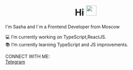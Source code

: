 <h1 align="center">Hi
<img src="https://github.com/blackcater/blackcater/raw/main/images/Hi.gif" height="32"/></h1>

I'm Sasha and I`m a Frontend Developer from Moscow

💻 I’m currently working on TypeScript,ReactJS. <br>
📚 I’m currently learning TypeScript and JS improvements.

CONNECT WITH ME:<br>
<a href="t.me/@sasha_vikh" target="blank">Telegram</a>
